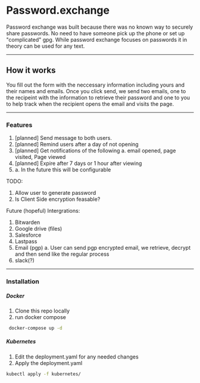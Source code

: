 # Password.exchange
Password exchange was built because there was no known way to securely share passwords. No need to have someone pick up the phone or set up "complicated" gpg. While password exchange focuses on passwords it in theory can be used for any text. 

---

## How it works
You fill out the form with the neccessary information including yours and their names and emails. Once you click send, we send two emails, one to the recipeint with the information to retrieve their password and one to you to help track when the recipient opens the email and visits the page. 

---

### Features
1. [planned] Send message to both users. 
2. [planned] Remind users after a day of not opening
3. [planned] Get notifications of the following
   a. email opened, page visited, Page viewed
3. [planned] Expire after 7 days or 1 hour after viewing
4. 
   a. In the future this will be configurable


TODO:
  1. Allow user to generate password 
  2. Is Client Side encryption feasable?

Future (hopeful) Intergrations:
1. Bitwarden
2. Google drive (files)
3. Salesforce
4. Lastpass
5. Email (pgp)
  a. User can send pgp encrypted email, we retrieve, decrypt and then send like the regular process
6. slack(?)

---

### Installation
##### Docker
1. Clone this repo locally
2. run docker compose
```bash
 docker-compose up -d
```
##### Kubernetes
1. Edit the deployment.yaml for any needed changes
2. Apply the deployment.yaml
```bash 
kubectl apply -f kubernetes/
```

